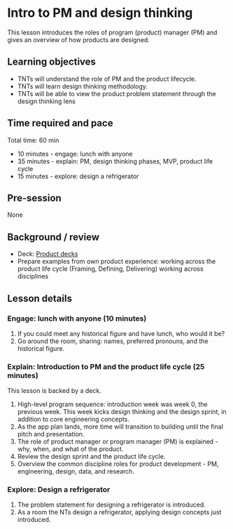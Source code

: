# Intro to PM and design thinking

This lesson introduces the roles of program (product) manager (PM) and gives an overview of how products are designed.

## Learning objectives

* TNTs will understand the role of PM and the product lifecycle.
* TNTs will learn design thinking methodology.
* TNTs will be able to view the product problem statement through the design thinking lens

## Time required and pace

Total time: 60 min

* 10 minutes - engage: lunch with anyone
* 35 minutes - explain: PM, design thinking phases, MVP, product life cycle
* 15 minutes - explore: design a refrigerator

## Pre-session

None

## Background / review

* Deck: [Product decks](https://github.com/microsoft/TNT_Curriculum/tree/master/Reference/Product%20decks)
* Prepare examples from own product experience: working across the product life cycle (Framing, Defining, Delivering) working across disciplines

## Lesson details

### Engage: lunch with anyone (10 minutes)

1. If you could meet any historical figure and have lunch, who would it be?
2. Go around the room, sharing: names, preferred pronouns, and the historical figure.

### Explain: Introduction to PM and the product life cycle (25 minutes)

This lesson is backed by a deck.

1. High-level program sequence: introduction week was week 0, the previous week. This week kicks design thinking and the design sprint, in addition to core engineering concepts.
2. As the app plan lands, more time will transition to building until the final pitch and presentation.
3. The role of product manager or program manager (PM) is explained - why, when, and what of the product.
4. Review the design sprint and the product life cycle.
5. Overview the common discipline roles for product development - PM, engineering, design, data, and research.

### Explore: Design a refrigerator

1. The problem statement for designing a refrigerator is introduced.
2. As a room the NTs design a refrigerator, applying design concepts just introduced.
